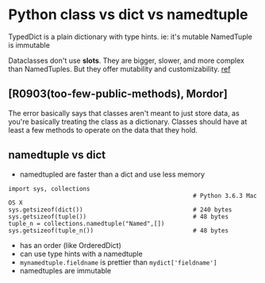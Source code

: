 # Python class vs dict vs namedtuple

TypedDict is a plain dictionary with type hints. ie: it's mutable
NamedTuple is immutable

Dataclasses don't use __slots__.
They are bigger, slower, and more complex than NamedTuples.
But they offer mutability and customizability. 
[ref](https://twitter.com/raymondh/status/1175992038879219712?s=20)

## [R0903(too-few-public-methods), Mordor]

The error basically says that classes aren't meant to just store data, as you're basically treating the class as a dictionary. Classes should have at least a few methods to operate on the data that they hold.

## namedtuple vs dict

- namedtupled are faster than a dict and use less memory

```
import sys, collections
                                                    # Python 3.6.3 Mac OS X
sys.getsizeof(dict())                               # 240 bytes
sys.getsizeof(tuple())                              # 48 bytes
tuple_n = collections.namedtuple("Named",[])
sys.getsizeof(tuple_n())                            # 48 bytes
```

- has an order (like OrderedDict)
- can use type hints with a namedtuple
- `mynamedtuple.fieldname` is prettier than `mydict['fieldname']`
- namedtuples are immutable
